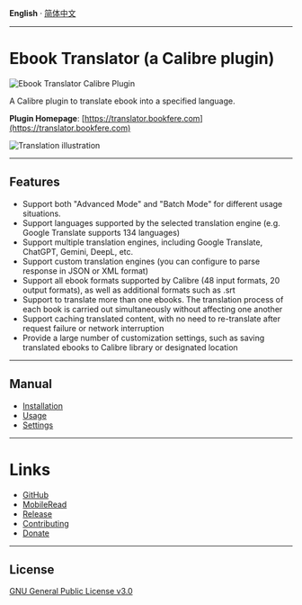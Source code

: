 __English__ · [简体中文](README.zh-CN.md)

---

# Ebook Translator (a Calibre plugin)

![Ebook Translator Calibre Plugin](images/logo.png)

A Calibre plugin to translate ebook into a specified language.

__Plugin Homepage__: [https://translator.bookfere.com](https://translator.bookfere.com)

![Translation illustration](images/sample-en.png)

---

## Features

* Support both "Advanced Mode" and "Batch Mode" for different usage situations.
* Support languages supported by the selected translation engine (e.g. Google Translate supports 134 languages)
* Support multiple translation engines, including Google Translate, ChatGPT, Gemini, DeepL, etc.
* Support custom translation engines (you can configure to parse response in JSON or XML format)
* Support all ebook formats supported by Calibre (48 input formats, 20 output formats), as well as additional formats such as .srt
* Support to translate more than one ebooks. The translation process of each book is carried out simultaneously without affecting one another
* Support caching translated content, with no need to re-translate after request failure or network interruption
* Provide a large number of customization settings, such as saving translated ebooks to Calibre library or designated location

---

## Manual

* [Installation](https://github.com/bookfere/Ebook-Translator-Calibre-Plugin/wiki/English#installation)
* [Usage](https://github.com/bookfere/Ebook-Translator-Calibre-Plugin/wiki/English#usage)
* [Settings](https://github.com/bookfere/Ebook-Translator-Calibre-Plugin/wiki/English#settings)

---

# Links

* [GitHub ](https://github.com/bookfere/Ebook-Translator-Calibre-Plugin)
* [MobileRead](https://www.mobileread.com/forums/showthread.php?t=353052)
* [Release](https://github.com/bookfere/Ebook-Translator-Calibre-Plugin/releases)
* [Contributing](CONTRIBUTING.md)
* [Donate](https://www.paypal.com/paypalme/jinengge)

---

## License

[GNU General Public License v3.0](LICENSE)
